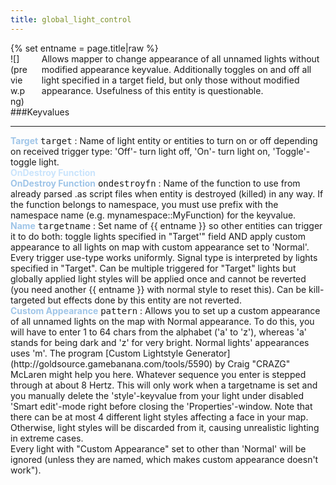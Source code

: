 ```yaml
---
title: global_light_control
---
```

<div>{% set entname = page.title|raw %}</div>
<div class="container previewimg">
<div class="columns">
<div class="imagepadding column col-auto" markdown="1">![](preview.png)</div>
<div class="column entityentry" markdown="1">Allows mapper to change appearance of all unnamed lights without modified appearance keyvalue. Additionally toggles on and off all light specified in a target field, but only those without modified appearance. Usefulness of this entity is questionable.</div>
</div>
</div>
###Keyvalues
<hr>
<div class="entityentry" markdown="1">
<span style="color:#9fc5e8;"><b>Target</b></span> <kbd  class="tooltip" data-tooltip="target_destination">target</kbd> :
Name of light entity or entities to turn on or off depending on received trigger type: 'Off'- turn light off, 'On'- turn light on, 'Toggle'- toggle light.
</div>
<div class="accordion entityentry">
<input type="checkbox" id="accordion-1" name="accordion-checkbox" hidden>
<label class="accordion-header" for="accordion-1">
<span style="color:#cae4fc;"><b>OnDestroy Function</b></span>
<i class="icon icon-arrow-right mr-1"></i>
</label>
<div class="accordion-body entgroup">
<div class="entityentry" markdown="1">
<span style="color:#9fc5e8;"><b>OnDestroy Function</b></span> <kbd  class="tooltip" data-tooltip="string">ondestroyfn</kbd> :
Name of the function to use from already parsed .as script files when entity is destroyed (killed) in any way. If the function belongs to namespace, you must use prefix with the namespace name (e.g. mynamespace::MyFunction) for the keyvalue.
</div>
</div>
</div>
<div class="entityentry" markdown="1">
<span style="color:#9fc5e8;"><b>Name</b></span> <kbd  class="tooltip" data-tooltip="target_source">targetname</kbd> :
Set name of {{ entname }} so other entities can trigger it to do both: toggle lights specified in "Target'" field AND apply custom appearance to all lights on map with custom appearance set to 'Normal'. Every trigger use-type works uniformly. Signal type is interpreted by lights specified in "Target". Can be multiple triggered for "Target" lights but globally applied light styles will be applied once and cannot be reverted (you need another {{ entname }} with normal style to reset this). Can be kill-targeted but effects done by this entity are not reverted.
</div>
<div class="entityentry" markdown="1">
<span style="color:#9fc5e8;"><b>Custom Appearance</b></span> <kbd  class="tooltip" data-tooltip="string">pattern</kbd> :
Allows you to set up a custom appearance of all unnamed lights on the map with Normal appearance. To do this, you will have to enter 1 to 64 chars from the alphabet ('a' to 'z'), whereas 'a' stands for being dark and 'z' for very bright. Normal lights' appearances uses 'm'. The program [Custom Lightstyle Generator](http://goldsource.gamebanana.com/tools/5590) by Craig "CRAZG" McLaren might help you here. Whatever sequence you enter is stepped through at about 8 Hertz. This will only work when a targetname is set and you manually delete the 'style'-keyvalue from your light under disabled 'Smart edit'-mode right before closing the 'Properties'-window. Note that there can be at most 4 different light styles affecting a face in your map. Otherwise, light styles will be discarded from it, causing unrealistic lighting in extreme cases.
</div>
<div class="notices blue" markdown="1">Every light with "Custom Appearance" set to other than 'Normal' will be ignored (unless they are named, which makes custom appearance doesn't work").</div>

